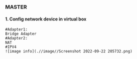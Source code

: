 ### MASTER

#### 1. Config network device in virtual box
```shell
#Adapter1:
Bridge Adapter
#Adapter2:
NAT
#IPV4
![image info](.//image//Screenshot 2022-09-22 205732.png)
```